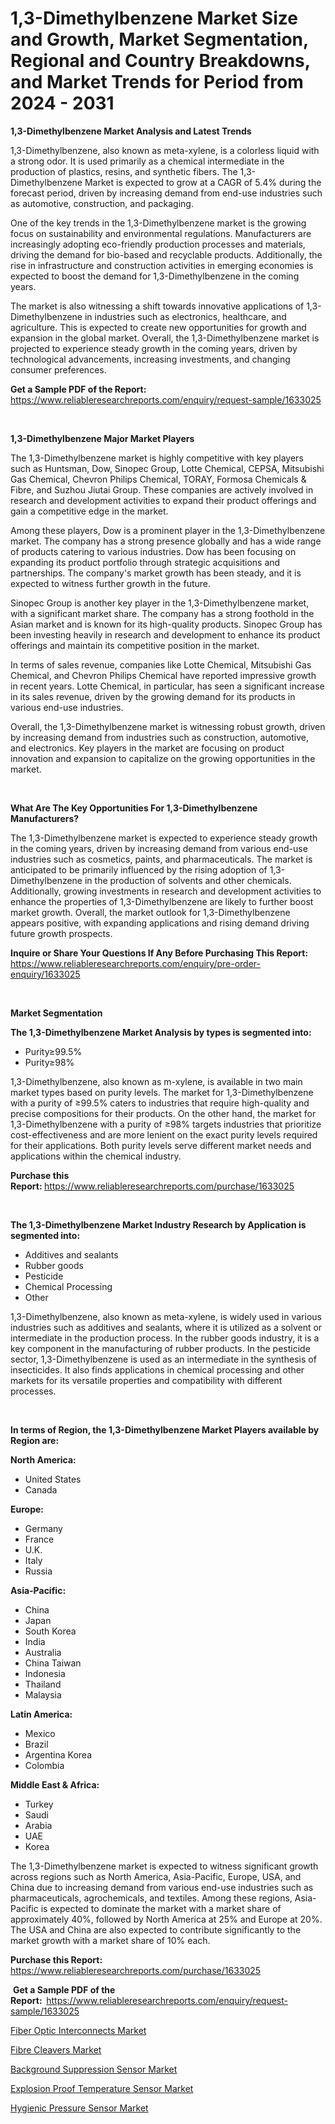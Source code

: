 <p><h1>1,3-Dimethylbenzene Market Size and Growth, Market Segmentation, Regional and Country Breakdowns, and Market Trends for Period from 2024 -  2031</h1></p><p><strong>1,3-Dimethylbenzene Market Analysis and Latest Trends</strong></p>
<p><p>1,3-Dimethylbenzene, also known as meta-xylene, is a colorless liquid with a strong odor. It is used primarily as a chemical intermediate in the production of plastics, resins, and synthetic fibers. The 1,3-Dimethylbenzene Market is expected to grow at a CAGR of 5.4% during the forecast period, driven by increasing demand from end-use industries such as automotive, construction, and packaging.</p><p>One of the key trends in the 1,3-Dimethylbenzene market is the growing focus on sustainability and environmental regulations. Manufacturers are increasingly adopting eco-friendly production processes and materials, driving the demand for bio-based and recyclable products. Additionally, the rise in infrastructure and construction activities in emerging economies is expected to boost the demand for 1,3-Dimethylbenzene in the coming years.</p><p>The market is also witnessing a shift towards innovative applications of 1,3-Dimethylbenzene in industries such as electronics, healthcare, and agriculture. This is expected to create new opportunities for growth and expansion in the global market. Overall, the 1,3-Dimethylbenzene market is projected to experience steady growth in the coming years, driven by technological advancements, increasing investments, and changing consumer preferences.</p></p>
<p><strong>Get a Sample PDF of the Report:&nbsp;</strong> <a href="https://www.reliableresearchreports.com/enquiry/request-sample/1633025">https://www.reliableresearchreports.com/enquiry/request-sample/1633025</a></p>
<p>&nbsp;</p>
<p><strong>1,3-Dimethylbenzene Major Market Players</strong></p>
<p><p>The 1,3-Dimethylbenzene market is highly competitive with key players such as Huntsman, Dow, Sinopec Group, Lotte Chemical, CEPSA, Mitsubishi Gas Chemical, Chevron Philips Chemical, TORAY, Formosa Chemicals & Fibre, and Suzhou Jiutai Group. These companies are actively involved in research and development activities to expand their product offerings and gain a competitive edge in the market.</p><p>Among these players, Dow is a prominent player in the 1,3-Dimethylbenzene market. The company has a strong presence globally and has a wide range of products catering to various industries. Dow has been focusing on expanding its product portfolio through strategic acquisitions and partnerships. The company's market growth has been steady, and it is expected to witness further growth in the future.</p><p>Sinopec Group is another key player in the 1,3-Dimethylbenzene market, with a significant market share. The company has a strong foothold in the Asian market and is known for its high-quality products. Sinopec Group has been investing heavily in research and development to enhance its product offerings and maintain its competitive position in the market.</p><p>In terms of sales revenue, companies like Lotte Chemical, Mitsubishi Gas Chemical, and Chevron Philips Chemical have reported impressive growth in recent years. Lotte Chemical, in particular, has seen a significant increase in its sales revenue, driven by the growing demand for its products in various end-use industries.</p><p>Overall, the 1,3-Dimethylbenzene market is witnessing robust growth, driven by increasing demand from industries such as construction, automotive, and electronics. Key players in the market are focusing on product innovation and expansion to capitalize on the growing opportunities in the market.</p></p>
<p>&nbsp;</p>
<p><strong>What Are The Key Opportunities For 1,3-Dimethylbenzene Manufacturers?</strong></p>
<p><p>The 1,3-Dimethylbenzene market is expected to experience steady growth in the coming years, driven by increasing demand from various end-use industries such as cosmetics, paints, and pharmaceuticals. The market is anticipated to be primarily influenced by the rising adoption of 1,3-Dimethylbenzene in the production of solvents and other chemicals. Additionally, growing investments in research and development activities to enhance the properties of 1,3-Dimethylbenzene are likely to further boost market growth. Overall, the market outlook for 1,3-Dimethylbenzene appears positive, with expanding applications and rising demand driving future growth prospects.</p></p>
<p><strong>Inquire or Share Your Questions If Any Before Purchasing This Report:</strong> <a href="https://www.reliableresearchreports.com/enquiry/pre-order-enquiry/1633025">https://www.reliableresearchreports.com/enquiry/pre-order-enquiry/1633025</a></p>
<p>&nbsp;</p>
<p><strong>Market Segmentation</strong></p>
<p><strong>The 1,3-Dimethylbenzene Market Analysis by types is segmented into:</strong></p>
<p><ul><li>Purity≥99.5%</li><li>Purity≥98%</li></ul></p>
<p><p>1,3-Dimethylbenzene, also known as m-xylene, is available in two main market types based on purity levels. The market for 1,3-Dimethylbenzene with a purity of ≥99.5% caters to industries that require high-quality and precise compositions for their products. On the other hand, the market for 1,3-Dimethylbenzene with a purity of ≥98% targets industries that prioritize cost-effectiveness and are more lenient on the exact purity levels required for their applications. Both purity levels serve different market needs and applications within the chemical industry.</p></p>
<p><strong>Purchase this Report:&nbsp;</strong><a href="https://www.reliableresearchreports.com/purchase/1633025">https://www.reliableresearchreports.com/purchase/1633025</a></p>
<p>&nbsp;</p>
<p><strong>The 1,3-Dimethylbenzene Market Industry Research by Application is segmented into:</strong></p>
<p><ul><li>Additives and sealants</li><li>Rubber goods</li><li>Pesticide</li><li>Chemical Processing</li><li>Other</li></ul></p>
<p><p>1,3-Dimethylbenzene, also known as meta-xylene, is widely used in various industries such as additives and sealants, where it is utilized as a solvent or intermediate in the production process. In the rubber goods industry, it is a key component in the manufacturing of rubber products. In the pesticide sector, 1,3-Dimethylbenzene is used as an intermediate in the synthesis of insecticides. It also finds applications in chemical processing and other markets for its versatile properties and compatibility with different processes.</p></p>
<p>&nbsp;</p>
<p><strong>In terms of Region, the 1,3-Dimethylbenzene Market Players available by Region are:</strong></p>
<p>
    <p> <strong> North America: </strong>
        <ul>
            <li>United States</li>
            <li>Canada</li>
        </ul>
        </p> 
    <p> <strong> Europe: </strong>
        <ul>
            <li>Germany</li>
            <li>France</li>
            <li>U.K.</li>
            <li>Italy</li>
            <li>Russia</li>
        </ul>
        </p> 
    <p> <strong> Asia-Pacific: </strong>
        <ul>
            <li>China</li>
            <li>Japan</li>
            <li>South Korea</li>
            <li>India</li>
            <li>Australia</li>
            <li>China Taiwan</li>
            <li>Indonesia</li>
            <li>Thailand</li>
            <li>Malaysia</li>
        </ul>
        </p> 
    <p> <strong> Latin America: </strong>
        <ul>
            <li>Mexico</li>
            <li>Brazil</li>
            <li>Argentina Korea</li>
            <li>Colombia</li>
        </ul>
        </p> 
    <p> <strong> Middle East & Africa: </strong>
        <ul>
            <li>Turkey</li>
            <li>Saudi</li>
            <li>Arabia</li>
            <li>UAE</li>
            <li>Korea</li>
        </ul>
    </p>
    </p>
<p><p>The 1,3-Dimethylbenzene market is expected to witness significant growth across regions such as North America, Asia-Pacific, Europe, USA, and China due to increasing demand from various end-use industries such as pharmaceuticals, agrochemicals, and textiles. Among these regions, Asia-Pacific is expected to dominate the market with a market share of approximately 40%, followed by North America at 25% and Europe at 20%. The USA and China are also expected to contribute significantly to the market growth with a market share of 10% each.</p></p>
<p><strong>Purchase this Report: </strong><a href="https://www.reliableresearchreports.com/purchase/1633025">https://www.reliableresearchreports.com/purchase/1633025</a></p>
<p>&nbsp;<strong>Get a Sample PDF of the Report:&nbsp;&nbsp;</strong><a href="https://www.reliableresearchreports.com/enquiry/request-sample/1633025">https://www.reliableresearchreports.com/enquiry/request-sample/1633025</a></p>
<p><strong></strong></p>
<p><p><a href="https://view.publitas.com/reportprime-1/fiber-optic-interconnects-market-insights-market-players-and-forecast-till-2031/">Fiber Optic Interconnects Market</a></p><p><a href="https://view.publitas.com/reportprime-1/fibre-cleavers-market-size-growth-outlook-from-2024-to-2031-projecting-at-markets-trends-analysis-by-application-regional-outlook-and-revenue/">Fibre Cleavers Market</a></p><p><a href="https://full-wildebeest-80b.notion.site/Background-Suppression-Sensor-Market-Size-Market-Trends-and-Growth-Outlook-forecasted-for-period-f-c735198ecc8148af993d35931e1d9db2">Background Suppression Sensor Market</a></p><p><a href="https://flame-sidecar-702.notion.site/Explosion-Proof-Temperature-Sensor-Market-Challenges-Opportunities-and-Growth-Drivers-and-Major-M-4652f3a64cab42e6bd020d196ca70216">Explosion Proof Temperature Sensor Market</a></p><p><a href="https://pretty-mail-caf.notion.site/Hygienic-Pressure-Sensor-Market-Research-Report-Forecasted-for-Period-from-2024-2031-by-Market-Ty-74d790d7449a4a7f92fe93bd6a2628cf">Hygienic Pressure Sensor Market</a></p></p>
